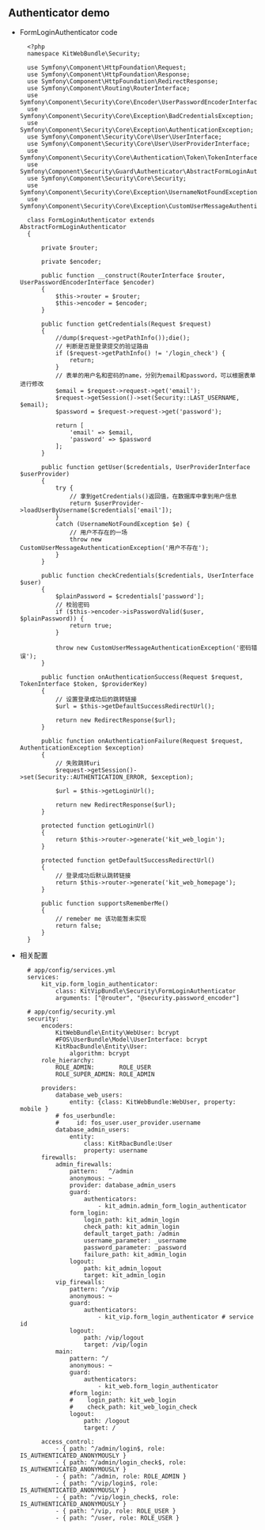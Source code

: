 ## Authenticator demo
- FormLoginAuthenticator code

		<?php
		namespace KitWebBundle\Security;
		
		use Symfony\Component\HttpFoundation\Request;
		use Symfony\Component\HttpFoundation\Response;
		use Symfony\Component\HttpFoundation\RedirectResponse;
		use Symfony\Component\Routing\RouterInterface;
		use Symfony\Component\Security\Core\Encoder\UserPasswordEncoderInterface;
		use Symfony\Component\Security\Core\Exception\BadCredentialsException;
		use Symfony\Component\Security\Core\Exception\AuthenticationException;
		use Symfony\Component\Security\Core\User\UserInterface;
		use Symfony\Component\Security\Core\User\UserProviderInterface;
		use Symfony\Component\Security\Core\Authentication\Token\TokenInterface;
		use Symfony\Component\Security\Guard\Authenticator\AbstractFormLoginAuthenticator;
		use Symfony\Component\Security\Core\Security;
		use Symfony\Component\Security\Core\Exception\UsernameNotFoundException;
		use Symfony\Component\Security\Core\Exception\CustomUserMessageAuthenticationException;
		
		class FormLoginAuthenticator extends AbstractFormLoginAuthenticator
		{
		
		    private $router;
		
		    private $encoder;
		
		    public function __construct(RouterInterface $router, UserPasswordEncoderInterface $encoder)
		    {
		        $this->router = $router;
		        $this->encoder = $encoder;
		    }
		
		    public function getCredentials(Request $request)
		    {
		        //dump($request->getPathInfo());die();
				// 判断是否是登录提交的验证路由
		        if ($request->getPathInfo() != '/login_check') {
		            return;
		        }
		        // 表单的用户名和密码的name，分别为email和password，可以根据表单进行修改
		        $email = $request->request->get('email');
		        $request->getSession()->set(Security::LAST_USERNAME, $email);
		        $password = $request->request->get('password');
		        
		        return [
		            'email' => $email,
		            'password' => $password
		        ];
		    }
		
		    public function getUser($credentials, UserProviderInterface $userProvider)
		    {
		        try {
					// 拿到getCredentials()返回值，在数据库中拿到用户信息
		            return $userProvider->loadUserByUsername($credentials['email']);
		        }
		        catch (UsernameNotFoundException $e) {
					// 用户不存在的一场
		            throw new CustomUserMessageAuthenticationException('用户不存在');
		        }
		    }
		
		    public function checkCredentials($credentials, UserInterface $user)
		    {
		        $plainPassword = $credentials['password'];
				// 校验密码
		        if ($this->encoder->isPasswordValid($user, $plainPassword)) {
		            return true;
		        }
		        
		        throw new CustomUserMessageAuthenticationException('密码错误');
		    }
		
		    public function onAuthenticationSuccess(Request $request, TokenInterface $token, $providerKey)
		    {
				// 设置登录成功后的跳转链接
		        $url = $this->getDefaultSuccessRedirectUrl();
		        
		        return new RedirectResponse($url);
		    }
		
		    public function onAuthenticationFailure(Request $request, AuthenticationException $exception)
		    {
				// 失败跳转uri
		        $request->getSession()->set(Security::AUTHENTICATION_ERROR, $exception);
		        
		        $url = $this->getLoginUrl();
		        
		        return new RedirectResponse($url);
		    }
		
		    protected function getLoginUrl()
		    {
		        return $this->router->generate('kit_web_login');
		    }
		
		    protected function getDefaultSuccessRedirectUrl()
		    {
				// 登录成功后默认跳转链接
		        return $this->router->generate('kit_web_homepage');
		    }
		
		    public function supportsRememberMe()
		    {
				// remeber me 该功能暂未实现
		        return false;
		    }
		}
- 相关配置

		# app/config/services.yml
		services:
		    kit_vip.form_login_authenticator:
		        class: KitVipBundle\Security\FormLoginAuthenticator
		        arguments: ["@router", "@security.password_encoder"]

		# app/config/security.yml
		security:
		    encoders:
		        KitWebBundle\Entity\WebUser: bcrypt
		        #FOS\UserBundle\Model\UserInterface: bcrypt
		        KitRbacBundle\Entity\User:
		            algorithm: bcrypt
		    role_hierarchy:
		        ROLE_ADMIN:       ROLE_USER
		        ROLE_SUPER_ADMIN: ROLE_ADMIN
		
		    providers:
		        database_web_users:
		            entity: {class: KitWebBundle:WebUser, property: mobile }
		        # fos_userbundle:
		        #     id: fos_user.user_provider.username
		        database_admin_users:
		            entity:
		                class: KitRbacBundle:User
		                property: username
		    firewalls:
		        admin_firewalls:
		            pattern:   ^/admin
		            anonymous: ~
		            provider: database_admin_users
		            guard:
		                authenticators:
		                    - kit_admin.admin_form_login_authenticator
		            form_login:
		                login_path: kit_admin_login
		                check_path: kit_admin_login
		                default_target_path: /admin
		                username_parameter: _username
		                password_parameter: _password
		                failure_path: kit_admin_login
		            logout:
		                path: kit_admin_logout
		                target: kit_admin_login
		        vip_firewalls:
		            pattern: ^/vip
		            anonymous: ~
		            guard:
		                authenticators:
		                    - kit_vip.form_login_authenticator # service id
		            logout:
		                path: /vip/logout
		                target: /vip/login
		        main:
		            pattern: ^/
		            anonymous: ~
		            guard:
		                authenticators:
		                    - kit_web.form_login_authenticator
		            #form_login:
		            #    login_path: kit_web_login
		            #    check_path: kit_web_login_check
		            logout:
		                path: /logout
		                target: /
		
		    access_control:
		        - { path: ^/admin/login$, role: IS_AUTHENTICATED_ANONYMOUSLY }
		        - { path: ^/admin/login_check$, role: IS_AUTHENTICATED_ANONYMOUSLY }
		        - { path: ^/admin, role: ROLE_ADMIN }
		        - { path: ^/vip/login$, role: IS_AUTHENTICATED_ANONYMOUSLY }
		        - { path: ^/vip/login_check$, role: IS_AUTHENTICATED_ANONYMOUSLY }
		        - { path: ^/vip, role: ROLE_USER }
		        - { path: ^/user, role: ROLE_USER }
